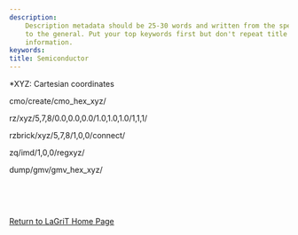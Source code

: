```yaml
---
description: 
    Description metadata should be 25-30 words and written from the specific
    to the general. Put your top keywords first but don't repeat title
    information.
keywords:  
title: Semiconductor
---
```




 


*XYZ: Cartesian coordinates



cmo/create/cmo\_hex\_xyz/

rz/xyz/5,7,8/0.0,0.0,0.0/1.0,1.0,1.0/1,1,1/

rzbrick/xyz/5,7,8/1,0,0/connect/

zq/imd/1,0,0/regxyz/

dump/gmv/gmv\_hex\_xyz/


 

 

 


[Return to LaGriT Home Page](index.md)

 



